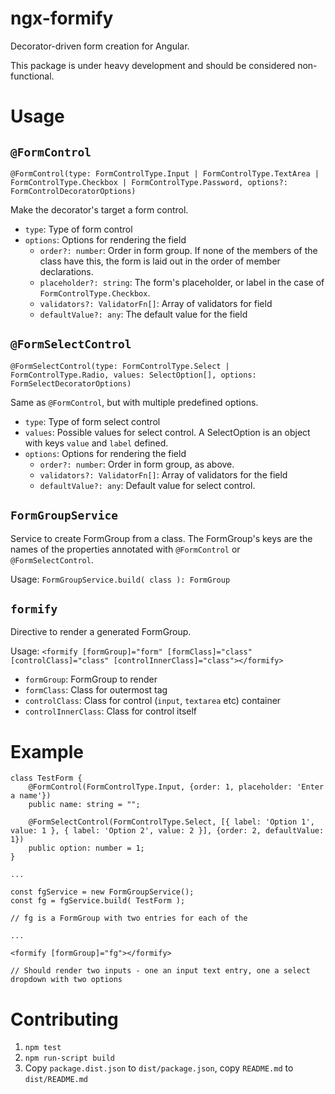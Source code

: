 # ngx-formify

Decorator-driven form creation for Angular.

This package is under heavy development and should be considered non-functional.

# Usage

## `@FormControl`

`@FormControl(type: FormControlType.Input | FormControlType.TextArea | FormControlType.Checkbox | FormControlType.Password, options?: FormControlDecoratorOptions)`

Make the decorator's target a form control.

- `type`: Type of form control
- `options`: Options for rendering the field
	- `order?: number`: Order in form group. If none of the members of the class have this, the form is laid out in the order of member declarations.
	- `placeholder?: string`: The form's placeholder, or label in the case of `FormControlType.Checkbox`.
	- `validators?: ValidatorFn[]`: Array of validators for field
	- `defaultValue?: any`: The default value for the field

## `@FormSelectControl`

`@FormSelectControl(type: FormControlType.Select | FormControlType.Radio, values: SelectOption[], options: FormSelectDecoratorOptions)`

Same as `@FormControl`, but with multiple predefined options.

- `type`: Type of form select control
- `values`: Possible values for select control. A SelectOption is an object with keys `value` and `label` defined.
- `options`: Options for rendering the field
	- `order?: number`: Order in form group, as above.
	- `validators?: ValidatorFn[]`: Array of validators for the field
	- `defaultValue?: any`: Default value for select control.

## `FormGroupService`

Service to create FormGroup from a class. The FormGroup's keys are the names of the properties annotated with `@FormControl` or `@FormSelectControl`.

Usage: `FormGroupService.build( class ): FormGroup`

## `formify`

Directive to render a generated FormGroup.

Usage: `<formify [formGroup]="form" [formClass]="class" [controlClass]="class" [controlInnerClass]="class"></formify>`

- `formGroup`: FormGroup to render
- `formClass`: Class for outermost tag
- `controlClass`: Class for control (`input`, `textarea` etc) container
- `controlInnerClass`: Class for control itself

# Example

```
class TestForm {
	@FormControl(FormControlType.Input, {order: 1, placeholder: 'Enter a name'})
	public name: string = "";

	@FormSelectControl(FormControlType.Select, [{ label: 'Option 1', value: 1 }, { label: 'Option 2', value: 2 }], {order: 2, defaultValue: 1})
	public option: number = 1;
}

...

const fgService = new FormGroupService();
const fg = fgService.build( TestForm );

// fg is a FormGroup with two entries for each of the 

...

<formify [formGroup]="fg"></formify>

// Should render two inputs - one an input text entry, one a select dropdown with two options
```

# Contributing

1. `npm test`
2. `npm run-script build`
3. Copy `package.dist.json` to `dist/package.json`, copy `README.md` to `dist/README.md`
